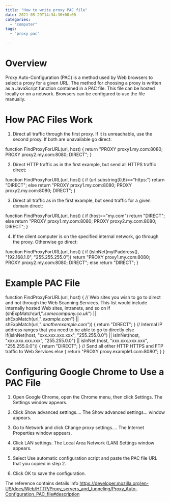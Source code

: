 ```yaml
---
title: "How to write proxy PAC file"
date: 2021-05-29T14:34:30+08:00
categories:
  - "computer"
tags:
  - "proxy pac"

---
```


# Overview

Proxy Auto-Configuration (PAC) is a method used by Web browsers to select a proxy for a given URL. The method for choosing a proxy is written as a JavaScript function contained in a PAC file. This file can be hosted locally or on a network. Browsers can be configured to use the file manually.

# How PAC Files Work

1. Direct all traffic through the first proxy. If it is unreachable, use the second proxy. If both are unavailable go direct:

function FindProxyForURL(url, host) {
   return "PROXY proxy1.my.com:8080; PROXY
   proxy2.my.com:8080; DIRECT"; }

2. Direct HTTP traffic as in the first example, but send all HTTPS traffic direct:

function FindProxyForURL(url, host) {
   if (url.substring(0,6)=="https:") return 
   "DIRECT"; else return "PROXY
   proxy1.my.com:8080; PROXY
   proxy2.my.com:8080; DIRECT"; }

3. Direct all traffic as in the first example, but send traffic for a given domain direct:

function FindProxyForURL(url, host) {
   if (host=="my.com") return "DIRECT"; else
   return "PROXY proxy1.my.com:8080; PROXY
   proxy2.my.com:8080; DIRECT"; }

4. If the client computer is on the specified internal network, go through the proxy. Otherwise go direct:

function FindProxyForURL(url, host) {
   if (isInNet(myIPaddress(), "192.168.1.0",
   "255.255.255.0")) return "PROXY
   proxy1.my.com:8080; PROXY 
   proxy2.my.com:8080; DIRECT"; else return
   "DIRECT"; }

# Example PAC File

function FindProxyForURL(url, host) {
// Web sites you wish to go to direct and not through the Web Scanning Services. This 
list would include internally hosted Web sites, intranets, and so on
if (shExpMatch(url,"*.somecompany.co.uk*") ||
   shExpMatch(url,"*.example.com*") ||
   shExpMatch(url,"*.anotherexample.com*"))
{ return "DIRECT"; }
// Internal IP address ranges that you need to be able to go to directly
else if(isInNet(host, "xxx.xxx.xxx.xxx",
   "255.255.0.0") ||
isInNet(host, "xxx.xxx.xxx.xxx",
   "255.255.0.0") ||
isInNet (host, "xxx.xxx.xxx.xxx",
   "255.255.0.0"))
{ return "DIRECT"; }
// Send all other HTTP HTTPS and FTP traffic to Web Services
else { return
"PROXY proxy.example1.com:8080"; } }


# Configuring Google Chrome to Use a PAC File

1. Open Google Chrome, open the Chrome menu, then click Settings. The Settings window appears.

2. Click Show advanced settings.... The Show advanced settings... window appears.

3. Go to Network and click Change proxy settings.... The Internet Properties window appears.

4. Click LAN settings. The Local Area Network (LAN) Settings window appears.

5. Select Use automatic configuration script and paste the PAC file URL that you copied in step 2. 

6. Click OK to save the configuration.


The reference contains details info https://developer.mozilla.org/en-US/docs/Web/HTTP/Proxy_servers_and_tunneling/Proxy_Auto-Configuration_PAC_file#description